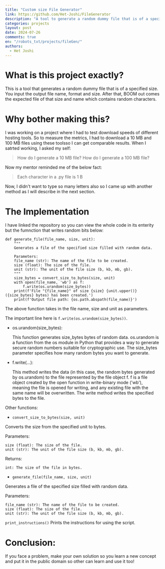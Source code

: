 ```yaml
---
title: "Custom size File Generator"
link: https://github.com/Het-Joshi/FileGenerator
description: "A tool to generate a random dummy file that is of a specified size"
categories: projects
layout: post
date: 2024-07-26
comments: true
en: "/robots_txt/projects/fileGen/"
authors:
  - Het Joshi
---
```


# What is this project exactly?
This is a tool that generates a random dummy file that is of a specified size.
You input the output file name, format and size. After that, BOOM out comes the expected file of that size and name which contains random characters.

# Why bother making this?
I was working on a project where I had to test download speeds of different hosting tools. So to measure the metrics, I had to download a 10 MB and 100 MB files using these toolsso I can get comparable results.
When I satrted working, I asked my self:
> How do I generate a 10 MB file?
> How do I generate a 100 MB file?

Now my mentor reminded me of the below fact:
> Each character in a .py file is 1 B

Now, I didn't want to type so many letters also so I came up with another method as I will describe in the next section.

# The Implementation

I have linked the repository so you can view the whole code in its enterity but the fumnction that writes random bits below:

```python3
def generate_file(file_name, size, unit):
    """
    Generates a file of the specified size filled with random data.

    Parameters:
    file_name (str): The name of the file to be created.
    size (float): The size of the file.
    unit (str): The unit of the file size (b, kb, mb, gb).
    """
    size_bytes = convert_size_to_bytes(size, unit)
    with open(file_name, 'wb') as f:
        f.write(os.urandom(size_bytes))
    print(f'File "{file_name}" of size {size} {unit.upper()} ({size_bytes} bytes) has been created.')
    print(f'Output file path: {os.path.abspath(file_name)}')
```
The above function takes in the file name, size and unit as parameters.

The important line here is `f.write(os.urandom(size_bytes))`.

- os.urandom(size_bytes):

    This function generates size_bytes bytes of random data.
    os.urandom is a function from the os module in Python that provides a way to generate secure random numbers suitable for cryptographic use.
    The size_bytes parameter specifies how many random bytes you want to generate.

- f.write(...):

    This method writes the data (in this case, the random bytes generated by os.urandom) to the file represented by the file object f.
    f is a file object created by the open function in write-binary mode ('wb'), meaning the file is opened for writing, and any existing file with the same name will be overwritten.
    The write method writes the specified bytes to the file.

Other functions:

- `convert_size_to_bytes(size, unit)`

Converts the size from the specified unit to bytes.

Parameters:

    size (float): The size of the file.
    unit (str): The unit of the file size (b, kb, mb, gb).

Returns:

    int: The size of the file in bytes.

- `generate_file(file_name, size, unit)`

Generates a file of the specified size filled with random data.

Parameters:

    file_name (str): The name of the file to be created.
    size (float): The size of the file.
    unit (str): The unit of the file size (b, kb, mb, gb).

`print_instructions()`
Prints the instructions for using the script.

# Conclusion:
If you face a problem, make your own solution so you learn a new concept and put it in the public domain so other can learn and use it too!
